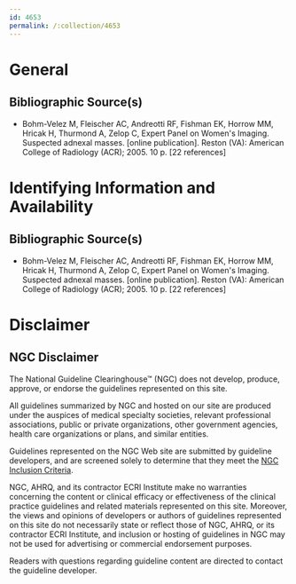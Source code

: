 ```yaml
---
id: 4653
permalink: /:collection/4653
---
```


# General

## Bibliographic Source(s)

- Bohm-Velez M, Fleischer AC, Andreotti RF, Fishman EK, Horrow MM, Hricak H, Thurmond A, Zelop C, Expert Panel on Women's Imaging. Suspected adnexal masses. [online publication]. Reston (VA): American College of Radiology (ACR); 2005. 10 p. [22 references]

# Identifying Information and Availability

## Bibliographic Source(s)

- Bohm-Velez M, Fleischer AC, Andreotti RF, Fishman EK, Horrow MM, Hricak H, Thurmond A, Zelop C, Expert Panel on Women's Imaging. Suspected adnexal masses. [online publication]. Reston (VA): American College of Radiology (ACR); 2005. 10 p. [22 references]

# Disclaimer

## NGC Disclaimer

The National Guideline Clearinghouse™ (NGC) does not develop, produce, approve, or endorse the guidelines represented on this site.

All guidelines summarized by NGC and hosted on our site are produced under the auspices of medical specialty societies, relevant professional associations, public or private organizations, other government agencies, health care organizations or plans, and similar entities.

Guidelines represented on the NGC Web site are submitted by guideline developers, and are screened solely to determine that they meet the [NGC Inclusion Criteria](/help-and-about/summaries/inclusion-criteria).

NGC, AHRQ, and its contractor ECRI Institute make no warranties concerning the content or clinical efficacy or effectiveness of the clinical practice guidelines and related materials represented on this site. Moreover, the views and opinions of developers or authors of guidelines represented on this site do not necessarily state or reflect those of NGC, AHRQ, or its contractor ECRI Institute, and inclusion or hosting of guidelines in NGC may not be used for advertising or commercial endorsement purposes.

Readers with questions regarding guideline content are directed to contact the guideline developer.

